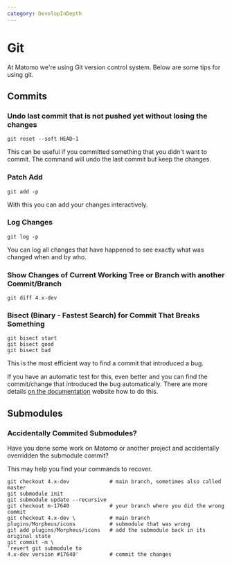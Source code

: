 ```yaml
---
category: DevelopInDepth
---
```

# Git

At Matomo we're using Git version control system. Below are some tips for using git.

## Commits

### Undo last commit that is not pushed yet without losing the changes

```git reset --soft HEAD~1```

This can be useful if you committed something that you didn't want to commit. The command will undo the last commit but keep the changes.

### Patch Add

```git add -p```

With this you can add your changes interactively.

### Log Changes

```git log -p```

You can log all changes that have happened to see exactly what was changed when and by who.

### Show Changes of Current Working Tree or Branch with another Commit/Branch

```git diff 4.x-dev```

### Bisect (Binary - Fastest Search) for Commit That Breaks Something

```
git bisect start
git bisect good
git bisect bad
```

This is the most efficient way to find a commit that introduced a bug.

If you have an automatic test for this, even better and you can find the commit/change that introduced the bug automatically. There are more details [on the documentation](https://git-scm.com/docs/git-bisect#_bisect_run) website how to do this.

## Submodules

### Accidentally Commited Submodules?

Have you done some work on Matomo or another project and accidentally overridden the submodule commit?

This may help you find your commands to recover.

```
git checkout 4.x-dev             # main branch, sometimes also called master
git submodule init
git submodule update --recursive
git checkout m-17640             # your branch where you did the wrong commit
git checkout 4.x-dev \           # main branch
plugins/Morpheus/icons           # submodule that was wrong
git add plugins/Morpheus/icons   # add the submodule back in its original state
git commit -m \
'revert git submodule to 
4.x-dev version #17640'          # commit the changes
```
